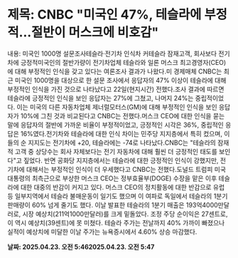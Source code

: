 # **제목: CNBC "미국인 47%, 테슬라에 부정적…절반이 머스크에 비호감"**

  내용: 미국인 1000명 설문조사테슬라·전기차 인식차 커테슬라 잠재고객, 회사보다 전기차에 긍정적미국인의 절반가량이 전기차업체 테슬라와 일론 머스크 최고경영자(CEO)에 대해 부정적인 인식을 갖고 있다는 여론조사 결과가 나왔다.미 경제매체 CNBC는 최근 미국인 1000명을 대상으로 한 설문 조사에서 응답자의 47% 이상이 테슬라에 대해 부정적인 인식을 가진 것으로 나타났다고 22일(현지시간) 전했다.조사 결과에 따르면 테슬라에 긍정적인 인식을 보인 응답자는 27%에 그쳤고, 나머지 24%는 중립적이었다. 이는 미국의 다른 자동차업체 제너럴모터스(GM)에 대해 부정적인 인식을 보인 응답자가 10%에 그친 것과 비교된다고 CNBC는 전했다.머스크 CEO에 대한 인식을 묻는 말에 응답자의 절반에 가까운 비율이 부정적이었고, 긍정적인 시각은 36%, 중립적인 응답은 16%였다.전기차와 테슬라에 대한 인식 차이는 민주당 지지층에서 특히 컸으며, 이들의 순 지지도는 전기차에 +20, 테슬라에는 -74로 나타났다.CNBC는 "테슬라의 잠재적 고객 중 상당수는 회사 자체보다는 전기 자동차에 대해 훨씬 더 긍정적인 태도를 보인다"고 짚었다. 반면 공화당 지지층에서는 테슬라에 대한 긍정적인 인식이 강했지만, 전기차에 대해서는 부정적인 인식이 더 우세했다고 CNBC는 전했다.도널드 트럼피 미국 대통령의 최측근으로 부상한 머스크 CEO는 정부효율부(DOGE) 수장을 맡은 이후 테슬라에 대한 대중의 반감이 커지고 있다. 머스크 CEO의 정치활동에 대한 반감으로 유럽 등 일부지역에서 테슬라 불매운동이 일기도 했으며 이 여파로 독일에서 테슬라의 1분기 판매량이 60% 넘게 줄기도 했다. 이날 발표한 테슬라의 1분기 매출은 193억4000만달러로, 시장 예상치(211억1000만달러)를 크게 밑돌았다. 조정 주당 순이익은 27센트로, 이 역시 예상치(39센트)에 못 미쳤다. 테슬라 주가는 전날까지 40% 가까이 빠졌으나 실적이 예상치에 미달한 이날 주가는 뉴욕증시에서 4.60% 상승 마감했다.

  **날짜: 2025.04.23. 오전 5:462025.04.23. 오전 5:47**